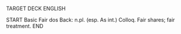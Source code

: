 TARGET DECK
ENGLISH

START
Basic
Fair dos
Back: n.pl. (esp. As int.) Colloq. Fair shares; fair treatment.
END
